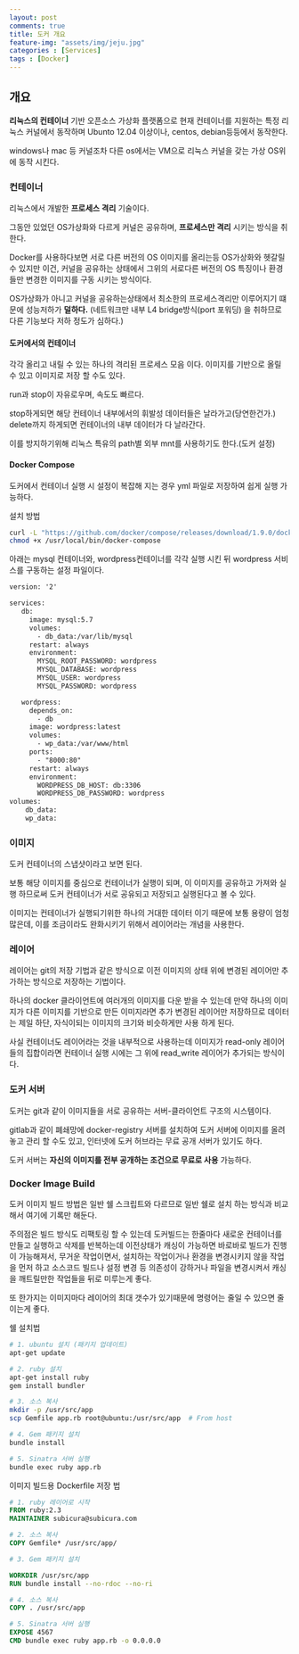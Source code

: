 ```yaml
---
layout: post
comments: true
title: 도커 개요
feature-img: "assets/img/jeju.jpg"
categories : [Services]
tags : [Docker]
---
```


## 개요

**리눅스의 컨테이너** 기반 오픈소스 가상화 플랫폼으로 현재 컨테이너를 지원하는 특정 리눅스 커널에서 동작하며 Ubunto 12.04 이상이나, centos, debian등등에서 동작한다.

windows나 mac 등 커널조차 다른 os에서는 VM으로 리눅스 커널을 갖는 가상 OS위에 동작 시킨다.

### 컨테이너

리눅스에서 개발한 **프로세스 격리** 기술이다.

그동안 있었던 OS가상화와 다르게 커널은 공유하며, **프로세스만 격리** 시키는 방식을 취한다.

Docker를 사용하다보면 서로 다른 버전의 OS 이미지를 올리는등 OS가상화와 헷갈릴 수 있지만 이건, 커널을 공유하는 상태에서 그위의 서로다른 버전의 OS 특징이나 환경들만 변경한 이미지를 구동 시키는 방식이다.

OS가상화가 아니고 커널을 공유하는상태에서 최소한의 프로세스격리만 이루어지기 떄문에 성능저하가 **덜하다.** (네트워크만 내부 L4 bridge방식(port 포워딩) 을 취하므로 다른 기능보다 저하 정도가 심하다.)

#### 도커에서의 컨테이너

각각 올리고 내릴 수 있는 하나의 격리된 프로세스 모음 이다. 이미지를 기반으로 올릴 수 있고 이미지로 저장 할 수도 있다.

run과 stop이 자유로우며, 속도도 빠르다.

stop하게되면 해당 컨테이너 내부에서의 휘발성 데이터들은 날라가고(당연한건가.) delete까지 하게되면 컨테이너의 내부 데이터가 다 날라간다.

이를 방지하기위해 리눅스 특유의 path별 외부 mnt를 사용하기도 한다.(도커 설정)

#### Docker Compose

도커에서 컨테이너 실행 시 설정이 복잡해 지는 경우 yml 파일로 저장하여 쉽게 실행 가능하다.

설치 방법

```sh
curl -L "https://github.com/docker/compose/releases/download/1.9.0/docker-compose-$(uname -s)-$(uname -m)" -o /usr/local/bin/docker-compose
chmod +x /usr/local/bin/docker-compose
```

아래는 mysql 컨테이너와, wordpress컨테이너를 각각 실행 시킨 뒤 wordpress 서비스를 구동하는 설정 파일이다.

```xml
version: '2'

services:
   db:
     image: mysql:5.7
     volumes:
       - db_data:/var/lib/mysql
     restart: always
     environment:
       MYSQL_ROOT_PASSWORD: wordpress
       MYSQL_DATABASE: wordpress
       MYSQL_USER: wordpress
       MYSQL_PASSWORD: wordpress

   wordpress:
     depends_on:
       - db
     image: wordpress:latest
     volumes:
       - wp_data:/var/www/html
     ports:
       - "8000:80"
     restart: always
     environment:
       WORDPRESS_DB_HOST: db:3306
       WORDPRESS_DB_PASSWORD: wordpress
volumes:
    db_data:
    wp_data:
```

### 이미지

도커 컨테이너의 스냅샷이라고 보면 된다.

보통 해당 이미지를 중심으로 컨테이너가 실행이 되며, 이 이미지를 공유하고 가져와 실행 하므로써 도커 컨테이너가 서로 공유되고 저장되고 실행된다고 볼 수 있다.

이미지는 컨테이너가 실행되기위한 하나의 거대한 데이터 이기 때문에 보통 용량이 엄청 많은데, 이를 조금이라도 완화시키기 위해서 레이어라는 개념을 사용한다.

### 레이어

레이어는 git의 저장 기법과 같은 방식으로 이전 이미지의 상태 위에 변경된 레이어만 추가하는 방식으로 저장하는 기법이다.

하나의 docker 클라이언트에 여러개의 이미지를 다운 받을 수 있는데 만약 하나의 이미지가 다른 이미지를 기반으로 만든 이미지라면 추가 변경된 레이어만 저장하므로 데이터는 제일 하단, 자식이되는 이미지의 크기와 비슷하게만 사용 하게 된다.

사실 컨테이너도 레이어라는 것을 내부적으로 사용하는데 이미지가 read-only 레이어들의 집합이라면 컨테이너 실행 시에는 그 위에 read_write 레이어가 추가되는 방식이다.

### 도커 서버

도커는 git과 같이 이미지들을 서로 공유하는 서버-클라이언트 구조의 시스템이다.

gitlab과 같이 폐쇄망에 docker-registry 서버를 설치하여 도커 서버에 이미지를 올려놓고 관리 할 수도 있고, 인터넷에 도커 허브라는 무료 공개 서버가 있기도 하다.

도커 서버는 **자신의 이미지를 전부 공개하는 조건으로 무료로 사용** 가능하다.

### Docker Image Build

도커 이미지 빌드 방법은 일반 쉘 스크립트와 다르므로 일반 쉘로 설치 하는 방식과 비교해서 여기에 기록만 해둔다.

주의점은 빌드 방식도 리팩토링 할 수 있는데 도커빌드는 한줄마다 새로운 컨테이너를 만들고 실행하고 삭제를 반복하는데 이전상태가 캐싱이 가능하면 바로바로 빌드가 진행이 가능해져서, 무거운 작업이면서, 설치하는 작업이거나 환경을 변경시키지 않을 작업을 먼저 하고 소스코드 빌드나 설정 변경 등 의존성이 강하거나 파일을 변경시켜서 캐싱을 깨트릴만한 작업들을 뒤로 미루는게 좋다.

또 한가지는 이미지마다 레이어의 최대 갯수가 있기때문에 명령어는 줄일 수 있으면 줄이는게 좋다.

쉘 설치법

```sh
# 1. ubuntu 설치 (패키지 업데이트)
apt-get update

# 2. ruby 설치
apt-get install ruby
gem install bundler

# 3. 소스 복사
mkdir -p /usr/src/app
scp Gemfile app.rb root@ubuntu:/usr/src/app  # From host

# 4. Gem 패키지 설치
bundle install

# 5. Sinatra 서버 실행
bundle exec ruby app.rb
```

이미지 빌드용 Dockerfile 저장 법

```Dockerfile
# 1. ruby 레이어로 시작
FROM ruby:2.3
MAINTAINER subicura@subicura.com

# 2. 소스 복사
COPY Gemfile* /usr/src/app/

# 3. Gem 패키지 설치

WORKDIR /usr/src/app
RUN bundle install --no-rdoc --no-ri

# 4. 소스 복사
COPY . /usr/src/app

# 5. Sinatra 서버 실행
EXPOSE 4567
CMD bundle exec ruby app.rb -o 0.0.0.0
```